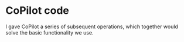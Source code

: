 # CoPilot code

I gave CoPilot a series of subsequent operations, which together would solve the basic functionality we use.
